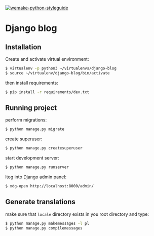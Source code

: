 [![wemake-python-styleguide](https://img.shields.io/badge/style-wemake-000000.svg?style=flat-square)](https://github.com/wemake-services/wemake-python-styleguide)

# Django blog

## Installation

Create and activate virtual environment:

```bash
$ virtualenv -p python3 ~/virtualenvs/django-blog
$ source ~/virtualenv/django-blog/bin/activate
```

then install requirements:

```bash
$ pip install -r requirements/dev.txt
```

## Running project

perform migrations:

```bash
$ python manage.py migrate
```

create superuser:

```bash
$ python manage.py createsuperuser
```

start development server:

```bash
$ python manage.py runserver
```

ltog into Django admin panel:

```bash
$ xdg-open http://localhost:8000/admin/
```

## Generate translations

make sure that `locale` directory exists in you root directory and type:

```bash
$ python manage.py makemessages -l pl
$ python manage.py compilemessages
```

